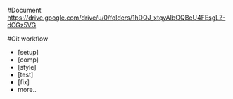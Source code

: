 #Document
https://drive.google.com/drive/u/0/folders/1hDQJ_xtqyAIbOQBeU4FEsgLZ-dCGz5VG

#Git workflow

-   [setup]
-   [comp]
-   [style]
-   [test]
-   [fix]
-   more..
